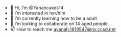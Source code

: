 - 👋 Hi, I’m @Yanahcakes14
- 👀 I’m interested in her/him
- 🌱 I’m currently learning how to be a adult
- 💞️ I’m looking to collaborate on 14 aged people
- 📫 How to reach me ayanah.1819547@nv.ccsd.net

<!---
Yanahcakes14/Yanahcakes14 is a ✨ special ✨ repository because its `README.md` (this file) appears on your GitHub profile.
You can click the Preview link to take a look at your changes.
--->
